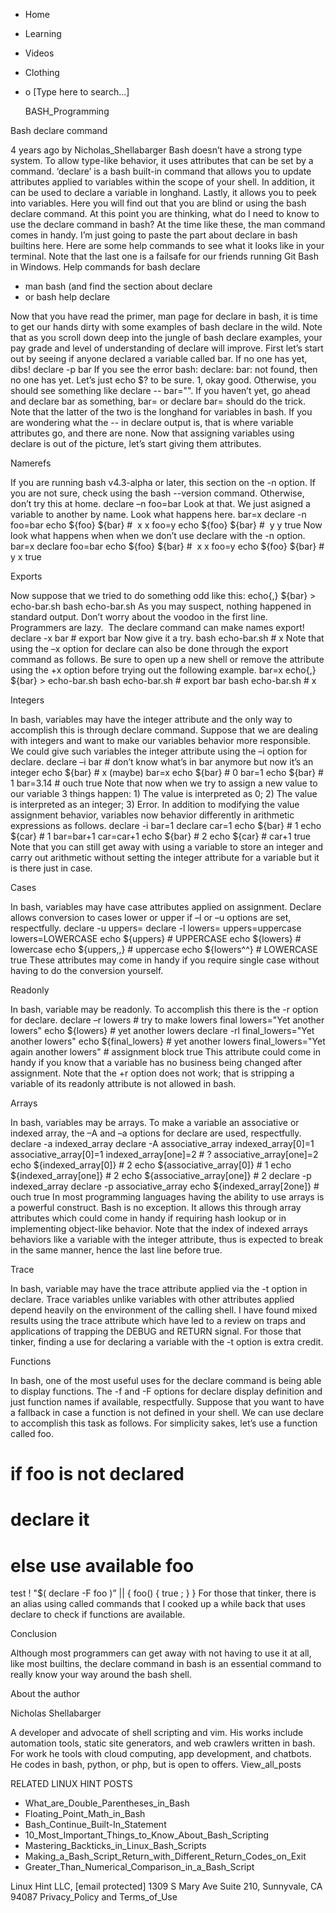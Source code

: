 





















































* Home
* Learning
* Videos
* Clothing
*
  o [Type here to search...]


   BASH_Programming


Bash declare command

4 years ago
by Nicholas_Shellabarger
Bash doesn’t have a strong type system. To allow type-like behavior, it uses
attributes that can be set by a command. ‘declare’ is a bash built-in command
that allows you to update attributes applied to variables within the scope of
your shell. In addition, it can be used to declare a variable in longhand.
Lastly, it allows you to peek into variables.
Here you will find out that you are blind or using the bash declare command.
At this point you are thinking, what do I need to know to use the declare
command in bash? At the time like these, the man command comes in handy. I’m
just going to paste the part about declare in bash builtins here.
Here are some help commands to see what it looks like in your terminal. Note
that the last one is a failsafe for our friends running Git Bash in Windows.
Help commands for bash declare

* man bash (and find the section about declare
* or bash help declare

Now that you have read the primer, man page for declare in bash, it is time to
get our hands dirty with some examples of bash declare in the wild. Note that
as you scroll down deep into the jungle of bash declare examples, your pay
grade and level of understanding of declare will improve.
First let’s start out by seeing if anyone declared a variable called bar. If no
one has yet, dibs!
declare -p bar
If you see the error bash: declare: bar: not found, then no one has yet. Let’s
just echo $? to be sure.
1, okay good. Otherwise, you should see something like declare -- bar="". If
you haven’t yet, go ahead and declare bar as something, bar= or declare bar=
should do the trick. Note that the latter of the two is the longhand for
variables in bash. If you are wondering what the -- in declare output is, that
is where variable attributes go, and there are none.
Now that assigning variables using declare is out of the picture, let’s start
giving them attributes.


Namerefs

If you are running bash v4.3-alpha or later, this section on the -n option. If
you are not sure, check using the bash --version command. Otherwise, don’t try
this at home.
declare –n foo=bar
Look at that. We just asigned a variable to another by name. Look what happens
here.
bar=x
declare -n foo=bar
echo ${foo} ${bar} #  x x
foo=y
echo ${foo} ${bar} #  y y
true
Now look what happens when when we don’t use declare with the -n option.
bar=x
declare foo=bar
echo ${foo} ${bar} #  x x
foo=y
echo ${foo} ${bar} # y x
true

Exports

Now suppose that we tried to do something odd like this:
echo{,} \${bar} > echo-bar.sh
bash echo-bar.sh
As you may suspect, nothing happened in standard output. Don’t worry about the
voodoo in the first line. Programmers are lazy.  The declare command can make
names export!
declare -x bar # export bar
Now give it a try.
bash echo-bar.sh # x
Note that using the –x option for declare can also be done through the export
command as follows. Be sure to open up a new shell or remove the attribute
using the +x option before trying out the following example.
bar=x
echo{,} \${bar} > echo-bar.sh
bash echo-bar.sh #
export bar
bash echo-bar.sh # x

Integers

In bash, variables may have the integer attribute and the only way to
accomplish this is through declare command.
Suppose that we are dealing with integers and want to make our variables
behavior more responsible. We could give such variables the integer attribute
using the –i option for declare.
declare –i bar # don’t know what’s in bar anymore but now it’s an integer
echo ${bar} # x (maybe)
bar=x
echo ${bar} # 0
bar=1
echo ${bar} # 1
bar=3.14 # ouch
true
Note that now when we try to assign a new value to our variable 3 things
happen: 1) The value is interpreted as 0; 2) The value is interpreted as an
integer; 3) Error.
In addition to modifying the value assignment behavior, variables now behavior
differently in arithmetic expressions as follows.
declare -i bar=1
declare car=1
echo ${bar} # 1
echo ${car} # 1
bar=bar+1
car=car+1
echo ${bar} # 2
echo ${car} # car+1
true
Note that you can still get away with using a variable to store an integer and
carry out arithmetic without setting the integer attribute for a variable but
it is there just in case.

Cases

In bash, variables may have case attributes applied on assignment. Declare
allows conversion to cases lower or upper if –l or –u options are set,
respectfully.
declare -u uppers=
declare -l lowers=
uppers=uppercase
lowers=LOWERCASE
echo ${uppers} # UPPERCASE
echo ${lowers} # lowercase
echo ${uppers,,} # uppercase
echo ${lowers^^} # LOWERCASE
true
These attributes may come in handy if you require single case without having to
do the conversion yourself.

Readonly

In bash, variable may be readonly. To accomplish this there is the -r option
for declare.
declare –r lowers # try to make lowers final
lowers="Yet another lowers"
echo ${lowers} # yet another lowers
declare -rl final_lowers="Yet another lowers"
echo ${final_lowers} # yet another lowers
final_lowers="Yet again another lowers" # assignment block
true
This attribute could come in handy if you know that a variable has no business
being changed after assignment. Note that the +r option does not work; that is
stripping a variable of its readonly attribute is not allowed in bash.

Arrays

In bash, variables may be arrays. To make a variable an associative or indexed
array, the –A and –a options for declare are used, respectfully.
declare -a indexed_array
declare -A associative_array
indexed_array[0]=1
associative_array[0]=1
indexed_array[one]=2 # ?
associative_array[one]=2
echo ${indexed_array[0]} # 2
echo ${associative_array[0]} # 1
echo ${indexed_array[one]} # 2
echo ${associative_array[one]} # 2
declare -p indexed_array
declare -p associative_array
echo ${indexed_array[2one]} # ouch
true
In most programming languages having the ability to use arrays is a powerful
construct. Bash is no exception. It allows this through array attributes which
could come in handy if requiring hash lookup or in implementing object-like
behavior. Note that the index of indexed arrays behaviors like a variable with
the integer attribute, thus is expected to break in the same manner, hence the
last line before true.

Trace

In bash, variable may have the trace attribute applied via the -t option in
declare. Trace variables unlike variables with other attributes applied depend
heavily on the environment of the calling shell.
I have found mixed results using the trace attribute which have led to a review
on traps and applications of trapping the DEBUG and RETURN signal. For those
that tinker, finding a use for declaring a variable with the -t option is extra
credit.

Functions

In bash, one of the most useful uses for the declare command is being able to
display functions. The -f and -F options for declare display definition and
just function names if available, respectfully.
Suppose that you want to have a fallback in case a function is not defined in
your shell. We can use declare to accomplish this task as follows. For
simplicity sakes, let’s use a function called foo.
# if foo is not declared
# declare it
# else use available foo
test ! "$( declare -F foo )” || {
foo() { true ; }
}
For those that tinker, there is an alias using called commands that I cooked up
a while back that uses declare to check if functions are available.

Conclusion

Although most programmers can get away with not having to use it at all, like
most builtins, the declare command in bash is an essential command to really
know your way around the bash shell.


About the author


Nicholas Shellabarger

A developer and advocate of shell scripting and vim. His works include
automation tools, static site generators, and web crawlers written in bash. For
work he tools with cloud computing, app development, and chatbots. He codes in
bash, python, or php, but is open to offers.
View_all_posts

RELATED LINUX HINT POSTS


* What_are_Double_Parentheses_in_Bash
* Floating_Point_Math_in_Bash
* Bash_Continue_Built-In_Statement
* 10_Most_Important_Things_to_Know_About_Bash_Scripting
* Mastering_Backticks_in_Linux_Bash_Scripts
* Making_a_Bash_Script_Return_with_Different_Return_Codes_on_Exit
* Greater_Than_Numerical_Comparison_in_a_Bash_Script

Linux Hint LLC, [email protected]
1309 S Mary Ave Suite 210, Sunnyvale, CA 94087
 Privacy_Policy and Terms_of_Use
